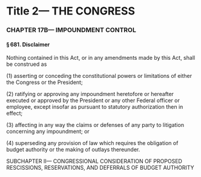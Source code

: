 
# Title 2— THE CONGRESS
### CHAPTER 17B— IMPOUNDMENT CONTROL
#### § 681. Disclaimer

Nothing contained in this Act, or in any amendments made by this Act, shall be construed as

(1) asserting or conceding the constitutional powers or limitations of either the Congress or the President;

(2) ratifying or approving any impoundment heretofore or hereafter executed or approved by the President or any other Federal officer or employee, except insofar as pursuant to statutory authorization then in effect;

(3) affecting in any way the claims or defenses of any party to litigation concerning any impoundment; or

(4) superseding any provision of law which requires the obligation of budget authority or the making of outlays thereunder.

SUBCHAPTER II— CONGRESSIONAL CONSIDERATION OF PROPOSED RESCISSIONS, RESERVATIONS, AND DEFERRALS OF BUDGET AUTHORITY
